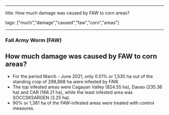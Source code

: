 
---

title: How much damage was caused by FAW to corn areas?

tags: ["much","damage","caused","faw","corn","areas"]

---

### Fall Army Worm (FAW)

## How much damage was caused by FAW to corn areas?


 - For the period March - June 2021, only 0.51% or 1,530 ha out of the standing crop of 298,868 ha were infested by FAW. 
 - The top infested areas were Cagayan Valley (824.55 ha), Davao (235.36 ha) and CAR (166.21 ha), while the least  infested area was SOCCSKSARGEN (3.25 ha).
 - 90% or 1,381 ha of the FAW-infested areas were treated with control measures.
